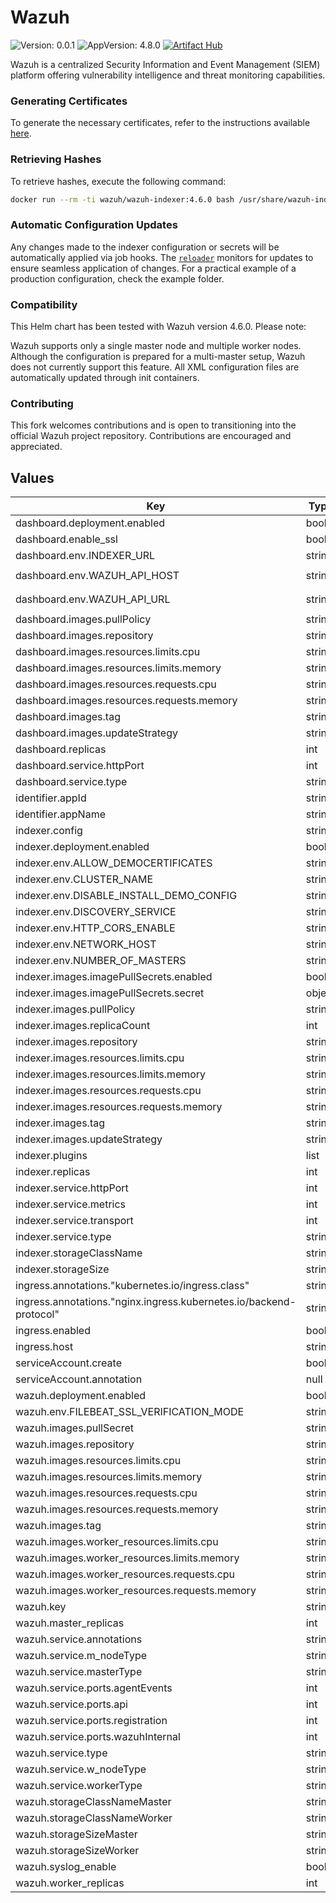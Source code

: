 # Wazuh

![Version: 0.0.1](https://img.shields.io/badge/Version-0.0.1-informational?style=flat-square) 
![AppVersion: 4.8.0](https://img.shields.io/badge/AppVersion-4.8.0-informational?style=flat-square)
[![Artifact Hub](https://img.shields.io/endpoint?url=https://artifacthub.io/badge/repository/wazuh-helm)](https://artifacthub.io/packages/search?repo=wazuh-helm)

Wazuh is a centralized Security Information and Event Management (SIEM) platform offering vulnerability intelligence and threat monitoring capabilities.

### Generating Certificates

To generate the necessary certificates, refer to the instructions available [here](https://github.com/wazuh/wazuh-kubernetes/blob/master/instructions.md).

### Retrieving Hashes

To retrieve hashes, execute the following command:

```bash
docker run --rm -ti wazuh/wazuh-indexer:4.6.0 bash /usr/share/wazuh-indexer/plugins/opensearch-security/tools/hash.sh`
```

### Automatic Configuration Updates

Any changes made to the indexer configuration or secrets will be automatically applied via job hooks. The [`reloader`](https://artifacthub.io/packages/helm/cloudnativeapp/reloader) monitors for updates to ensure seamless application of changes. For a practical example of a production configuration, check the example folder.

### Compatibility

This Helm chart has been tested with Wazuh version 4.6.0. Please note:

Wazuh supports only a single master node and multiple worker nodes. Although the configuration is prepared for a multi-master setup, Wazuh does not currently support this feature.
All XML configuration files are automatically updated through init containers.

### Contributing

This fork welcomes contributions and is open to transitioning into the official Wazuh project repository. Contributions are encouraged and appreciated.

## Values

| Key | Type | Default | Description |
|-----|------|---------|-------------|
| dashboard.deployment.enabled | bool | `true` |  |
| dashboard.enable_ssl | bool | `false` |  |
| dashboard.env.INDEXER_URL | string | `"https://wazuh-sand-indexer-rest"` |  |
| dashboard.env.WAZUH_API_HOST | string | `"wazuh-manager-master-0.wazuh-sand-cluster"` |  |
| dashboard.env.WAZUH_API_URL | string | `"https://wazuh-manager-master-0.wazuh-sand-cluster"` |  |
| dashboard.images.pullPolicy | string | `"IfNotPresent"` |  |
| dashboard.images.repository | string | `"wazuh/wazuh-dashboard"` |  |
| dashboard.images.resources.limits.cpu | string | `"900m"` |  |
| dashboard.images.resources.limits.memory | string | `"1Gi"` |  |
| dashboard.images.resources.requests.cpu | string | `"500m"` |  |
| dashboard.images.resources.requests.memory | string | `"512Mi"` |  |
| dashboard.images.tag | string | `"4.6.0"` |  |
| dashboard.images.updateStrategy | string | `"OnDelete"` |  |
| dashboard.replicas | int | `1` |  |
| dashboard.service.httpPort | int | `5601` |  |
| dashboard.service.type | string | `"ClusterIP"` |  |
| identifier.appId | string | `"sand"` |  |
| identifier.appName | string | `"wazuh"` |  |
| indexer.config | string | `nil` |  |
| indexer.deployment.enabled | bool | `true` |  |
| indexer.env.ALLOW_DEMOCERTIFICATES | string | `"false"` |  |
| indexer.env.CLUSTER_NAME | string | `"wazuh"` |  |
| indexer.env.DISABLE_INSTALL_DEMO_CONFIG | string | `"true"` |  |
| indexer.env.DISCOVERY_SERVICE | string | `"wazuh-sand-indexer-nodes"` |  |
| indexer.env.HTTP_CORS_ENABLE | string | `"false"` |  |
| indexer.env.NETWORK_HOST | string | `"0.0.0.0"` |  |
| indexer.env.NUMBER_OF_MASTERS | string | `"3"` |  |
| indexer.images.imagePullSecrets.enabled | bool | `false` |  |
| indexer.images.imagePullSecrets.secret | object | `{}` |  |
| indexer.images.pullPolicy | string | `"IfNotPresent"` |  |
| indexer.images.replicaCount | int | `3` |  |
| indexer.images.repository | string | `"wazuh/wazuh-indexer"` |  |
| indexer.images.resources.limits.cpu | string | `"800m"` |  |
| indexer.images.resources.limits.memory | string | `"2Gi"` |  |
| indexer.images.resources.requests.cpu | string | `"500m"` |  |
| indexer.images.resources.requests.memory | string | `"1Gi"` |  |
| indexer.images.tag | string | `"4.6.0"` |  |
| indexer.images.updateStrategy | string | `"RollingUpdate"` |  |
| indexer.plugins | list | `[]` |  |
| indexer.replicas | int | `3` |  |
| indexer.service.httpPort | int | `9200` |  |
| indexer.service.metrics | int | `9600` |  |
| indexer.service.transport | int | `9300` |  |
| indexer.service.type | string | `"ClusterIP"` |  |
| indexer.storageClassName | string | `"gp2"` |  |
| indexer.storageSize | string | `"50Gi"` |  |
| ingress.annotations."kubernetes.io/ingress.class" | string | `"nginx"` |  |
| ingress.annotations."nginx.ingress.kubernetes.io/backend-protocol" | string | `"HTTPS"` |  |
| ingress.enabled | bool | `false` |  |
| ingress.host | string | `"wazuh.example.com"` |  |
| serviceAccount.create | bool | `true` |  |
| serviceAccount.annotation | null | `true` |  |
| wazuh.deployment.enabled | bool | `true` |  |
| wazuh.env.FILEBEAT_SSL_VERIFICATION_MODE | string | `"none"` |  |
| wazuh.images.pullSecret | string | `"regcred"` |  |
| wazuh.images.repository | string | `"wazuh/wazuh-manager"` |  |
| wazuh.images.resources.limits.cpu | string | `"850m"` |  |
| wazuh.images.resources.limits.memory | string | `"1Gi"` |  |
| wazuh.images.resources.requests.cpu | string | `"500m"` |  |
| wazuh.images.resources.requests.memory | string | `"500Mi"` |  |
| wazuh.images.tag | string | `"4.6.0"` |  |
| wazuh.images.worker_resources.limits.cpu | string | `"1500m"` |  |
| wazuh.images.worker_resources.limits.memory | string | `"2Gi"` |  |
| wazuh.images.worker_resources.requests.cpu | string | `"1000m"` |  |
| wazuh.images.worker_resources.requests.memory | string | `"1Gi"` |  |
| wazuh.key | string | `"c98b62a9b6169ac5f67dae55ae4a9088"` |  |
| wazuh.master_replicas | int | `1` |  |
| wazuh.service.annotations | string | `"null"` |  |
| wazuh.service.m_nodeType | string | `"master"` |  |
| wazuh.service.masterType | string | `"ClusterIP"` |  |
| wazuh.service.ports.agentEvents | int | `1514` |  |
| wazuh.service.ports.api | int | `55000` |  |
| wazuh.service.ports.registration | int | `1515` |  |
| wazuh.service.ports.wazuhInternal | int | `1516` |  |
| wazuh.service.type | string | `"ClusterIP"` |  |
| wazuh.service.w_nodeType | string | `"worker"` |  |
| wazuh.service.workerType | string | `"ClusterIP"` |  |
| wazuh.storageClassNameMaster | string | `"gp2"` |  |
| wazuh.storageClassNameWorker | string | `"gp2"` |  |
| wazuh.storageSizeMaster | string | `"50Gi"` |  |
| wazuh.storageSizeWorker | string | `"50Gi"` |  |
| wazuh.syslog_enable | bool | `true` |  |
| wazuh.worker_replicas | int | `2` |  |
